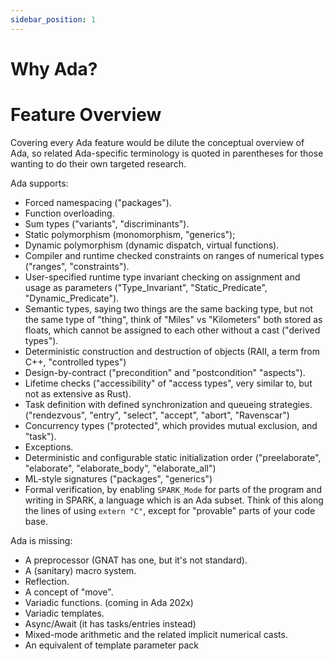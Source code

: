 ```yaml
---
sidebar_position: 1
---
```


# Why Ada?

# Feature Overview

Covering every Ada feature would be dilute the conceptual overview of Ada, so
related Ada-specific terminology is quoted in parentheses for those wanting to
do their own targeted research.

Ada supports:

- Forced namespacing ("packages").
- Function overloading.
- Sum types ("variants", "discriminants").
- Static polymorphism (monomorphism, "generics");
- Dynamic polymorphism (dynamic dispatch, virtual functions).
- Compiler and runtime checked constraints on ranges of numerical types ("ranges", "constraints").
- User-specified runtime type invariant checking on assignment and usage as parameters ("Type_Invariant", "Static_Predicate", "Dynamic_Predicate").
- Semantic types, saying two things are the same backing type, but not the same
  type of "thing", think of "Miles" vs "Kilometers" both stored as floats, which
  cannot be assigned to each other without a cast ("derived types").
- Deterministic construction and destruction of objects (RAII, a term from C++, "controlled types")
- Design-by-contract ("precondition" and "postcondition" "aspects").
- Lifetime checks ("accessibility" of "access types", very similar to, but not as extensive as Rust).
- Task definition with defined synchronization and queueing strategies.
  ("rendezvous", "entry", "select", "accept", "abort", "Ravenscar")
- Concurrency types ("protected", which provides mutual exclusion, and "task").
- Exceptions.
- Deterministic and configurable static initialization order ("preelaborate",
  "elaborate", "elaborate_body", "elaborate_all")
- ML-style signatures ("packages", "generics")
- Formal verification, by enabling `SPARK_Mode` for parts of the program and
  writing in SPARK, a language which is an Ada subset. Think of this along the
  lines of using `extern "C"`, except for "provable" parts of your code base.

Ada is missing:

- A preprocessor (GNAT has one, but it's not standard).
- A (sanitary) macro system.
- Reflection.
- A concept of "move".
- Variadic functions. (coming in Ada 202x)
- Variadic templates.
- Async/Await (it has tasks/entries instead)
- Mixed-mode arithmetic and the related implicit numerical casts.
- An equivalent of template parameter pack
